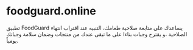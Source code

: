# foodguard.online
تطبيق FoodGuard يساعدك على متابعة صلاحية طعامك، التنبيه عند اقتراب انتهاء الصلاحية ،و يقترح وجبات بناءا على ما تبقى عندك من منتجات وضمان سلامة وجباتك يومياً.
